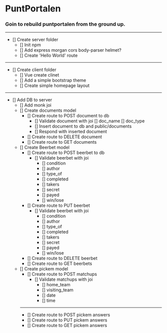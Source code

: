# PuntPortalen
### Goin to rebuild puntportalen from the ground up.
---

* [] Create server folder
    * [] Init npm
    * [] Add express morgan cors body-parser helmet?
    * [] Create 'Hello World' route
---
* [] Create client folder
    * [] Vue create clinet
    * [] Add a simple bootstrap theme
    * [] Create simple homepage layout
---
* [] Add DB to server
    * [] Add monk joi
    * [] Create documents model
        * [] Create route to POST document to db
            * [] Validate document with joi
                [] doc_name
                [] doc_type
            * [] Insert document to db and public/documents
            * [] Respond with inserted document
        * [] Create route to DELETE document
        * [] Create route to GET documents
    * [] Create Beerbet model
        * [] Create route to POST beerbet to db
            * [] Validate beerbet with joi
                * [] condition
                * [] author
                * [] type_of
                * [] completed
                * [] takers
                * [] secret
                * [] payed
                * [] win/lose
        * [] Create route to PUT beerbet
            * [] Validate beerbet with joi
                * [] condition
                * [] author
                * [] type_of
                * [] completed
                * [] takers
                * [] secret
                * [] payed
                * [] win/lose
        * [] Create route to DELETE beerbet
        * [] Create route to GET beerbets        
    * [] Create pickem model
        * [] Create route to POST matchups
            * [] Validate matchups with joi
                * [] home_team
                * [] visiting_team
                * [] date
                * [] time
        ---
        * [] Create route to POST pickem answers
        * [] Create route to PUT pickem answers
        * [] Create route to GET pickem answers


